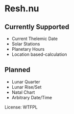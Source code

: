 # Resh.nu

## Currently Supported
* Current Thelemic Date
* Solar Stations
* Planetary Hours
* Location based-calculation

## Planned
* Lunar Quarter
* Lunar Rise/Set
* Natal Chart
* Arbitrary Date/Time

License: WTFPL